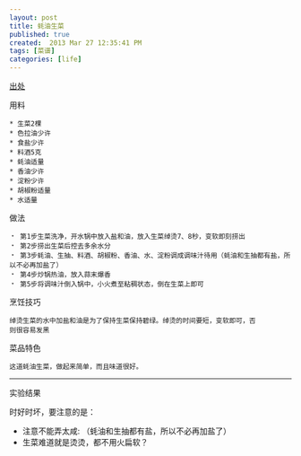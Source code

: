 ```yaml
---
layout: post
title: 蚝油生菜
published: true
created:  2013 Mar 27 12:35:41 PM
tags: [菜谱]
categories: [life]
---
```



[出处](http://www.meishij.net/jiangchangcaipu/haoyoushengcai_4.html "aa")

用料

    * 生菜2棵
    * 色拉油少许
    * 食盐少许
    * 料酒5克
    * 蚝油适量
    * 香油少许
    * 淀粉少许
    * 胡椒粉适量
    * 水适量


做法

    ﹡ 第1步生菜洗净，开水锅中放入盐和油，放入生菜绰烫7、8秒，变软即刻捞出
    ﹡ 第2步捞出生菜后控去多余水分
    ﹡ 第3步蚝油、生抽、料酒、胡椒粉、香油、水、淀粉调成调味汁待用（蚝油和生抽都有盐，所以不必再加盐了）
    ﹡ 第4步炒锅热油，放入蒜末爆香
    ﹡ 第5步将调味汁倒入锅中，小火煮至粘稠状态，倒在生菜上即可

烹饪技巧

    绰烫生菜的水中加盐和油是为了保持生菜保持碧绿。绰烫的时间要短，变软即可，否
    则很容易发黑

菜品特色

    这道蚝油生菜，做起来简单，而且味道很好。

---------------------------------------------------------------------

实验结果

时好时坏，要注意的是：

* 注意不能弄太咸: （蚝油和生抽都有盐，所以不必再加盐了）
* 生菜难道就是烫烫，都不用火扁软？


